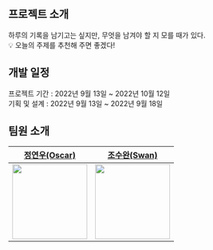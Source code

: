 ## 프로젝트 소개

하루의 기록을 남기고는 싶지만, 무엇을 남겨야 할 지 모를 때가 있다.  
💡 오늘의 주제를 추천해 주면 좋겠다!

## 개발 일정

프로젝트 기간 : 2022년 9월 13일 ~ 2022년 10월 12일  
기획 및 설계 : 2022년 9월 13일 ~ 2022년 9월 18일

## 팀원 소개

|                  [정연우(Oscar)](https://github.com/Oscar0421)                 |                [조수완(Swan)](https://github.com/adline0618)                 |
| :---------------------------------------------------------------------------: | :--------------------------------------------------------------------------: |
|  <img src="https://avatars.githubusercontent.com/u/104333720?v=4" width=150 /> | <img src="https://avatars.githubusercontent.com/u/99741801?v=4" width=150 /> |

